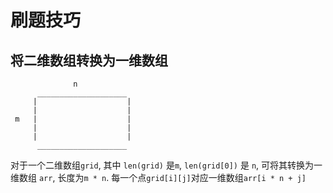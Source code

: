 # 刷题技巧

## 将二维数组转换为一维数组

```
              n
      ____________________
     |                    |
     |                    |
 m   |                    |
     |                    |
     |                    |
      ____________________
```

对于一个二维数组`grid`, 其中 `len(grid)` 是`m`, `len(grid[0])` 是 `n`, 可将其转换为一维数组 `arr`, 长度为`m * n`. 每一个点`grid[i][j]`对应一维数组`arr[i * n + j]`
